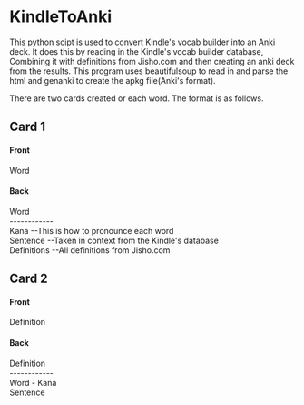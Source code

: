 # KindleToAnki
This python scipt is used to convert Kindle's vocab builder into an Anki deck.
It does this by reading in the Kindle's vocab builder database,
 Combining it with definitions from Jisho.com and then creating an anki deck 
from the results. This program uses beautifulsoup to read in and parse the html
 and genanki to create the apkg file(Anki's format).

There are two cards created or each word.
The format is as follows.

<h2>Card 1</h2>
<h4>Front</h4>
Word
  
<h4>Back</h4>
Word<br>
------------<br>
Kana          --This is how to pronounce each word<br>
Sentence      --Taken in context from the Kindle's database<br>
Definitions   --All definitions from Jisho.com<br>
  
<h2>Card 2</h2>
<h4>Front</h4>
Definition
  
<h4>Back</h4>
Definition<br>
------------<br>
Word - Kana<br>
Sentence<br>

